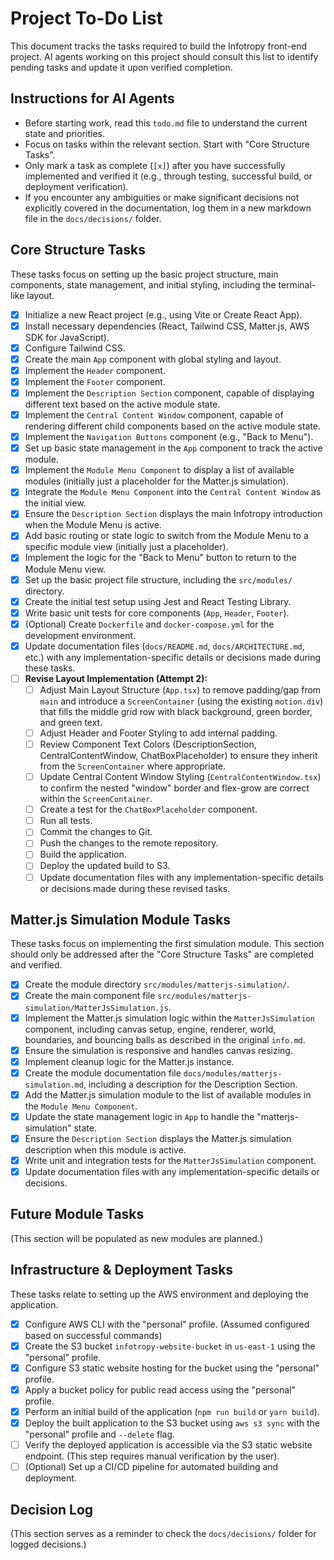 # Project To-Do List

This document tracks the tasks required to build the Infotropy front-end project. AI agents working on this project should consult this list to identify pending tasks and update it upon verified completion.

## Instructions for AI Agents

- Before starting work, read this `todo.md` file to understand the current state and priorities.
- Focus on tasks within the relevant section. Start with "Core Structure Tasks".
- Only mark a task as complete (`[x]`) after you have successfully implemented and verified it (e.g., through testing, successful build, or deployment verification).
- If you encounter any ambiguities or make significant decisions not explicitly covered in the documentation, log them in a new markdown file in the `docs/decisions/` folder.

## Core Structure Tasks

These tasks focus on setting up the basic project structure, main components, state management, and initial styling, including the terminal-like layout.

- [x] Initialize a new React project (e.g., using Vite or Create React App).
- [x] Install necessary dependencies (React, Tailwind CSS, Matter.js, AWS SDK for JavaScript).
- [x] Configure Tailwind CSS.
- [x] Create the main `App` component with global styling and layout.
- [x] Implement the `Header` component.
- [x] Implement the `Footer` component.
- [x] Implement the `Description Section` component, capable of displaying different text based on the active module state.
- [x] Implement the `Central Content Window` component, capable of rendering different child components based on the active module state.
- [x] Implement the `Navigation Buttons` component (e.g., "Back to Menu").
- [x] Set up basic state management in the `App` component to track the active module.
- [x] Implement the `Module Menu Component` to display a list of available modules (initially just a placeholder for the Matter.js simulation).
- [x] Integrate the `Module Menu Component` into the `Central Content Window` as the initial view.
- [x] Ensure the `Description Section` displays the main Infotropy introduction when the Module Menu is active.
- [x] Add basic routing or state logic to switch from the Module Menu to a specific module view (initially just a placeholder).
- [x] Implement the logic for the "Back to Menu" button to return to the Module Menu view.
- [x] Set up the basic project file structure, including the `src/modules/` directory.
- [x] Create the initial test setup using Jest and React Testing Library.
- [x] Write basic unit tests for core components (`App`, `Header`, `Footer`).
- [x] (Optional) Create `Dockerfile` and `docker-compose.yml` for the development environment.
- [x] Update documentation files (`docs/README.md`, `docs/ARCHITECTURE.md`, etc.) with any implementation-specific details or decisions made during these tasks.
- [ ] **Revise Layout Implementation (Attempt 2):**
  - [ ] Adjust Main Layout Structure (`App.tsx`) to remove padding/gap from `main` and introduce a `ScreenContainer` (using the existing `motion.div`) that fills the middle grid row with black background, green border, and green text.
  - [ ] Adjust Header and Footer Styling to add internal padding.
  - [ ] Review Component Text Colors (DescriptionSection, CentralContentWindow, ChatBoxPlaceholder) to ensure they inherit from the `ScreenContainer` where appropriate.
  - [ ] Update Central Content Window Styling (`CentralContentWindow.tsx`) to confirm the nested "window" border and flex-grow are correct within the `ScreenContainer`.
  - [ ] Create a test for the `ChatBoxPlaceholder` component.
  - [ ] Run all tests.
  - [ ] Commit the changes to Git.
  - [ ] Push the changes to the remote repository.
  - [ ] Build the application.
  - [ ] Deploy the updated build to S3.
  - [ ] Update documentation files with any implementation-specific details or decisions made during these revised tasks.

## Matter.js Simulation Module Tasks

These tasks focus on implementing the first simulation module. This section should only be addressed after the "Core Structure Tasks" are completed and verified.

- [x] Create the module directory `src/modules/matterjs-simulation/`.
- [x] Create the main component file `src/modules/matterjs-simulation/MatterJsSimulation.js`.
- [x] Implement the Matter.js simulation logic within the `MatterJsSimulation` component, including canvas setup, engine, renderer, world, boundaries, and bouncing balls as described in the original `info.md`.
- [x] Ensure the simulation is responsive and handles canvas resizing.
- [x] Implement cleanup logic for the Matter.js instance.
- [x] Create the module documentation file `docs/modules/matterjs-simulation.md`, including a description for the Description Section.
- [x] Add the Matter.js simulation module to the list of available modules in the `Module Menu Component`.
- [x] Update the state management logic in `App` to handle the "matterjs-simulation" state.
- [x] Ensure the `Description Section` displays the Matter.js simulation description when this module is active.
- [x] Write unit and integration tests for the `MatterJsSimulation` component.
- [x] Update documentation files with any implementation-specific details or decisions.

## Future Module Tasks

(This section will be populated as new modules are planned.)

## Infrastructure & Deployment Tasks

These tasks relate to setting up the AWS environment and deploying the application.

- [x] Configure AWS CLI with the "personal" profile. (Assumed configured based on successful commands)
- [x] Create the S3 bucket `infotropy-website-bucket` in `us-east-1` using the "personal" profile.
- [x] Configure S3 static website hosting for the bucket using the "personal" profile.
- [x] Apply a bucket policy for public read access using the "personal" profile.
- [x] Perform an initial build of the application (`npm run build` or `yarn build`).
- [x] Deploy the built application to the S3 bucket using `aws s3 sync` with the "personal" profile and `--delete` flag.
- [ ] Verify the deployed application is accessible via the S3 static website endpoint. (This step requires manual verification by the user).
- [ ] (Optional) Set up a CI/CD pipeline for automated building and deployment.

## Decision Log

(This section serves as a reminder to check the `docs/decisions/` folder for logged decisions.)
